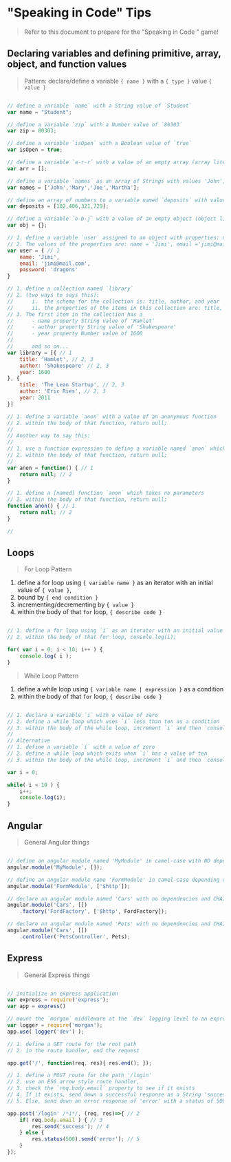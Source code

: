 # "Speaking in Code" Tips
> Refer to this document to prepare for the "Speaking in Code " game!

## Declaring variables and defining primitive, array, object, and function values
> Pattern: declare/define a variable `{ name }` with a `{ type }` value `{ value }`

```javascript

// define a variable `name` with a String value of `Student`
var name = "Student";

// define a variable `zip` with a Number value of `80303`
var zip = 80303;

// define a variable `isOpen` with a Boolean value of `true`
var isOpen = true;

// define a variable `a-r-r` with a value of an empty array (array literal)
var arr = [];

// define a variable `names` as an array of Strings with values 'John', 'Mary', 'Joe', & 'Martha' in title case
var names = ['John','Mary','Joe','Martha'];

// define an array of numbers to a variable named `deposits` with values 102, 406, 321, & 729
var deposits = [102,406,321,729];

// define a variable `o-b-j` with a value of an empty object (object literal)
var obj = {};

// 1. define a variable `user` assigned to an object with properties: name, email, & password
// 2. The values of the properties are: name = 'Jimi', email ='jimi@mail.com', password = 'dragons'
var user = { // 1
    name: 'Jimi',
    email: 'jimi@mail.com',
    password: 'dragons'
}

// 1. define a collection named `library`
// 2. (two ways to says this):
//      i.  the schema for the collection is: title, author, and year
//      ii. the properties of the items in this collection are: title, author, and year
// 3. The first item in the collection has a
//      - name property String value of 'Hamlet'
//      - author property String value of 'Shakespeare'
//      - year property Number value of 1600
//      
//      and so on...
var library = [{ // 1
    title: 'Hamlet', // 2, 3
    author: 'Shakespeare' // 2, 3
    year: 1600
}, {
    title: 'The Lean Startup', // 2, 3
    author: 'Eric Ries', // 2, 3
    year: 2011
}]

// 1. define a variable `anon` with a value of an anonymous function
// 2. within the body of that function, return null;
//
// Another way to say this:
//
// 1. use a function expression to define a variable named `anon` which takes no parameters
// 2. within the body of that function, return null;
//
var anon = function() { // 1
    return null; // 2
}

// 1. define a [named] function `anon` which takes no parameters
// 2. within the body of that function, return null;
function anon() { // 1
    return null; // 2
}

//

```

## Loops
> For Loop Pattern

1. define a for loop using `{ variable name }` as an iterator with an initial value of `{ value }`,
2. bound by `{ end condition }`
3. incrementing/decrementing by `{ value }`
4. within the body of that `for` loop, `{ describe code }`

```javascript

// 1. define a for loop using `i` as an iterator with an initial value of `0`, bounded by 10, incrementing by 1
// 2. within the body of that for loop, console.log(i);

for( var i = 0; i < 10; i++ ) {
    console.log( i );
}

```

> While Loop Pattern

1. define a while loop using `{ variable name | expression }` as a condition
2. within the body of that `for` loop, `{ describe code }`

```javascript

// 1. declare a variable `i` with a value of zero
// 2. define a while loop which uses `i` less than ten as a condition
// 3. within the body of the while loop, increment `i` and then `console.log` its value
//
// Alternative
// 1. define a variable `i` with a value of zero
// 2. define a while loop which exits when `i` has a value of ten
// 3. within the body of the while loop, increment `i` and then `console.log` its value

var i = 0;

while( i < 10 ) {
    i++;
    console.log(i);
}

```

## Angular
> General Angular things

```javascript

// define an angular module named 'MyModule' in camel-case with NO dependencies
angular.module('MyModule', []);

// define an angular module name 'FormModule' in camel-case depending on the HTTP service.
angular.module('FormModule', ['$http']);

// declare an angular module named 'Cars' with no dependencies and CHAIN a factory named 'FordFactory' which depends on the HTTP service. Pass in a reference to `FordFactory` for the factory constructor function.
angular.module('Cars', [])
    .factory('FordFactory', ['$http', FordFactory]);

// declare an angular module named 'Pets' with no dependencies and CHAIN a controller named 'PetsController' which has no dependencies. Pass in a reference to `Pets` for the controller constructor function.
angular.module('Cars', [])
    .controller('PetsController', Pets);

```

## Express
> General Express things

```javascript

// initialize an express application
var express = require('express');
var app = express()

// mount the `morgan` middleware at the `dev` logging level to an express application named `app`
var logger = require('morgan');
app.use( logger('dev') );

// 1. define a GET route for the root path
// 2. in the route handler, end the request

app.get('/', function(req, res){ res.end(); });

// 1. define a POST route for the path '/login'
// 2. use an ES6 arrow style route handler,
// 3. check the `req.body.email` property to see if it exists
// 4. If it exists, send down a successful response as a String 'success!'
// 5. Else, send down an error response of 'error' with a status of 500

app.post('/login' /*1*/, (req, res)=>{ // 2
    if( req.body.email ) { // 3
        res.send('success'); // 4
    } else {
        res.status(500).send('error'); // 5
    }
});

```
